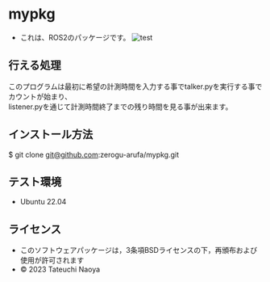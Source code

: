 # mypkg
* これは、ROS2のパッケージです。
![test](https://github.com/zerogu-arufa/mypkg/actions/workflows/test.yml/badge.svg)

## 行える処理
このプログラムは最初に希望の計測時間を入力する事でtalker.pyを実行する事でカウントが始まり、<br/>
listener.pyを通じて計測時間終了までの残り時間を見る事が出来ます。
## インストール方法
$ git clone git@github.com:zerogu-arufa/mypkg.git
## テスト環境
* Ubuntu 22.04


## ライセンス
* このソフトウェアパッケージは，3条項BSDライセンスの下，再頒布および使用が許可されます
* © 2023 Tateuchi Naoya
